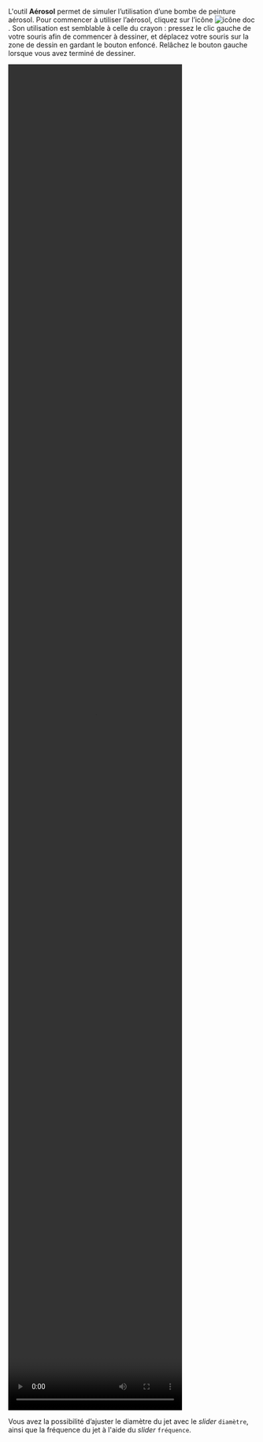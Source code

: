 L'outil **Aérosol** permet de simuler l’utilisation d’une bombe de peinture aérosol. Pour commencer à utiliser l’aérosol, cliquez sur l’icône ![icône doc](/assets/sidebar-icons/aerosol.png). Son utilisation est semblable à celle du crayon : pressez le clic gauche de votre souris afin de commencer à dessiner, et déplacez votre souris sur la zone de dessin en gardant le bouton enfoncé. Relâchez le bouton gauche lorsque vous avez terminé de dessiner. 

<video width="70%" height="70%" class="doc-fig" autoplay loop>
    <source src="/assets/aerosol_trctd.webm" type="video/webm">
</video>

 Vous avez la possibilité d’ajuster le diamètre du jet avec le _slider_ ``diamètre``, ainsi que la fréquence du jet à l'aide du _slider_ ``fréquence``.
